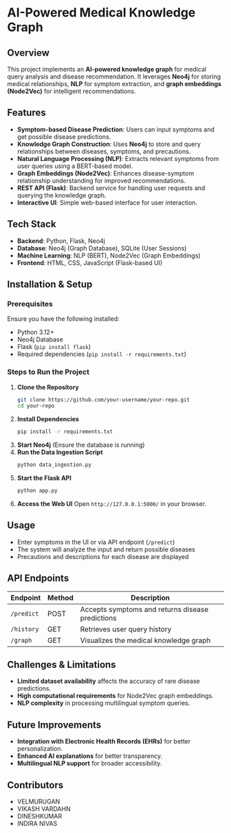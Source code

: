# AI-Powered Medical Knowledge Graph

## Overview
This project implements an **AI-powered knowledge graph** for medical query analysis and disease recommendation. It leverages **Neo4j** for storing medical relationships, **NLP** for symptom extraction, and **graph embeddings (Node2Vec)** for intelligent recommendations.

## Features
- **Symptom-based Disease Prediction**: Users can input symptoms and get possible disease predictions.
- **Knowledge Graph Construction**: Uses **Neo4j** to store and query relationships between diseases, symptoms, and precautions.
- **Natural Language Processing (NLP)**: Extracts relevant symptoms from user queries using a BERT-based model.
- **Graph Embeddings (Node2Vec)**: Enhances disease-symptom relationship understanding for improved recommendations.
- **REST API (Flask)**: Backend service for handling user requests and querying the knowledge graph.
- **Interactive UI**: Simple web-based interface for user interaction.

## Tech Stack
- **Backend**: Python, Flask, Neo4j
- **Database**: Neo4j (Graph Database), SQLite (User Sessions)
- **Machine Learning**: NLP (BERT), Node2Vec (Graph Embeddings)
- **Frontend**: HTML, CSS, JavaScript (Flask-based UI)

## Installation & Setup
### Prerequisites
Ensure you have the following installed:
- Python 3.12+
- Neo4j Database
- Flask (`pip install flask`)
- Required dependencies (`pip install -r requirements.txt`)

### Steps to Run the Project
1. **Clone the Repository**
   ```sh
   git clone https://github.com/your-username/your-repo.git
   cd your-repo
   ```
2. **Install Dependencies**
   ```sh
   pip install -r requirements.txt
   ```
3. **Start Neo4j** (Ensure the database is running)
4. **Run the Data Ingestion Script**
   ```sh
   python data_ingestion.py
   ```
5. **Start the Flask API**
   ```sh
   python app.py
   ```
6. **Access the Web UI**
   Open `http://127.0.0.1:5000/` in your browser.

## Usage
- Enter symptoms in the UI or via API endpoint (`/predict`)
- The system will analyze the input and return possible diseases
- Precautions and descriptions for each disease are displayed

## API Endpoints
| Endpoint | Method | Description |
|----------|--------|-------------|
| `/predict` | POST | Accepts symptoms and returns disease predictions |
| `/history` | GET | Retrieves user query history |
| `/graph` | GET | Visualizes the medical knowledge graph |

## Challenges & Limitations
- **Limited dataset availability** affects the accuracy of rare disease predictions.
- **High computational requirements** for Node2Vec graph embeddings.
- **NLP complexity** in processing multilingual symptom queries.

## Future Improvements
- **Integration with Electronic Health Records (EHRs)** for better personalization.
- **Enhanced AI explanations** for better transparency.
- **Multilingual NLP support** for broader accessibility.

## Contributors
- VELMURUGAN
- VIKASH VARDAHN
- DINESHKUMAR
- INDIRA NIVAS
